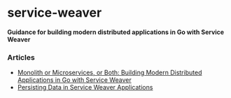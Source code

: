 # service-weaver
<strong> Guidance for building modern distributed applications in Go with Service Weaver</strong>

### Articles
* [Monolith or Microservices, or Both: Building Modern Distributed Applications in Go with Service Weaver](https://shijuvar.medium.com/monolith-or-microservices-or-both-building-modern-distributed-applications-in-go-with-service-a096616434fc)
* [Persisting Data in Service Weaver Applications](https://medium.com/@shijuvar/persisting-data-in-service-weaver-applications-9d0c3e0e83e5)
